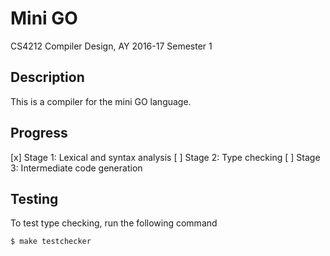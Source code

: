 # Mini GO

CS4212 Compiler Design, AY 2016-17 Semester 1

## Description

This is a compiler for the mini GO language.

## Progress

[x] Stage 1: Lexical and syntax analysis
[ ] Stage 2: Type checking
[ ] Stage 3: Intermediate code generation

## Testing

To test type checking, run the following command

```bash
$ make testchecker
```
